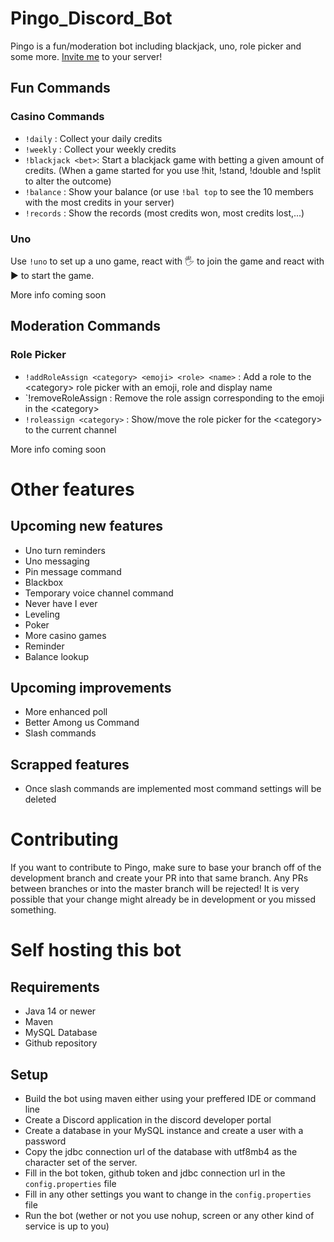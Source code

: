# Pingo_Discord_Bot

Pingo is a fun/moderation bot including blackjack, uno, role picker and some more.
[Invite me](https://discord.com/api/oauth2/authorize?client_id=589027434611867668&permissions=413873335536&scope=bot) to your server!

## Fun Commands

### Casino Commands

- `!daily` : Collect your daily credits
- `!weekly` : Collect your weekly credits
- `!blackjack <bet>`: Start a blackjack game with betting a given amount of credits. (When a game started for you use !hit, !stand, !double and !split to alter the outcome)
- `!balance` : Show your balance (or use `!bal top` to see the 10 members with the most credits in your server)
- `!records` : Show the records (most credits won, most credits lost,...)

### Uno
Use `!uno` to set up a uno game, react with 🖐️ to join the game and react with ▶️ to start the game.

More info coming soon 

## Moderation Commands

### Role Picker

- `!addRoleAssign <category> <emoji> <role> <name>` : Add a role to the \<category> role picker with an emoji, role and display name
- `!removeRoleAssign <category> <emoji> : Remove the role assign corresponding to the emoji in the \<category>
- `!roleassign <category>` : Show/move the role picker for the \<category> to the current channel

More info coming soon

# Other features
## Upcoming new features
- Uno turn reminders
- Uno messaging
- Pin message command
- Blackbox
- Temporary voice channel command
- Never have I ever
- Leveling
- Poker
- More casino games
- Reminder
- Balance lookup

## Upcoming improvements
- More enhanced poll
- Better Among us Command
- Slash commands

## Scrapped features
- Once slash commands are implemented most command settings will be deleted

# Contributing

If you want to contribute to Pingo, make sure to base your branch off of the development branch and create your PR into that same branch. Any PRs between branches or into the master branch will be rejected! It is very possible that your change might already be in development or you missed something.

# Self hosting this bot

## Requirements
- Java 14 or newer
- Maven
- MySQL Database
- Github repository

## Setup
- Build the bot using maven either using your preffered IDE or command line
- Create a Discord application in the discord developer portal
- Create a database in your MySQL instance and create a user with a password
- Copy the jdbc connection url of the database with utf8mb4 as the character set of the server.
- Fill in the bot token, github token and jdbc connection url in the `config.properties` file
- Fill in any other settings you want to change in the `config.properties` file
- Run the bot (wether or not you use nohup, screen or any other kind of service is up to you)

